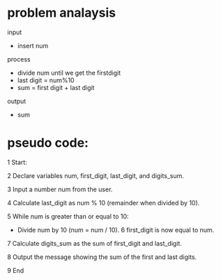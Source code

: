 # problem analaysis
input
- insert num

process
- divide num until we get the firstdigit
- last digit = num%10
- sum = first digit + last digit

 output
- sum 

# pseudo code:

1 Start:

2 Declare variables num, first_digit, last_digit, and digits_sum.

3 Input a number num from the user.

4 Calculate last_digit as num % 10 (remainder when divided by 10).

5 While num is greater than or equal to 10:
- Divide num by 10 (num = num / 10).
6 first_digit is now equal to num.

7 Calculate digits_sum as the sum of first_digit and last_digit.

8 Output the message showing the sum of the first and last digits.

9 End
